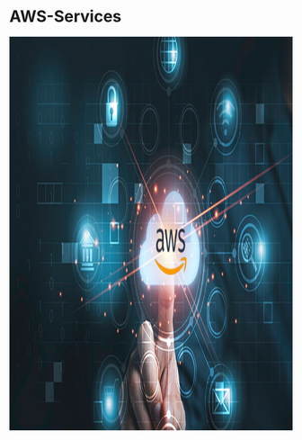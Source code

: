 # AWS-Services

<img src="https://github.com/vaibhavkapase1302/AWS-Services/blob/main/aws-certification.jpg" width="600" height="700" alt="AWS Cloud">
